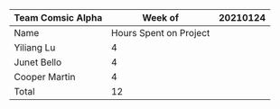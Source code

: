 |Team Comsic Alpha | Week of   |20210124   |
| ------------ | ------------ | ------------ |
|  Name | Hours Spent on Project  |   |
| Yiliang Lu  |  4 |   |
| Junet Bello  | 4 |   |
| Cooper Martin  | 4 |   |
| Total  | 12  |   |